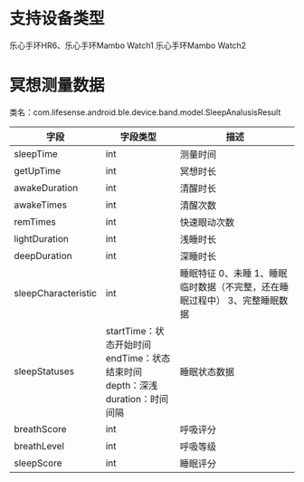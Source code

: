<a name="lC0iU"></a>
# 支持设备类型
乐心手环HR6、乐心手环Mambo Watch1 乐心手环Mambo Watch2
<a name="jtQ5r"></a>
# 冥想测量数据
类名：com.lifesense.android.ble.device.band.model.SleepAnalusisResult

| 字段 | 字段类型 | 描述 |
| --- | --- | --- |
| sleepTime | int | 测量时间 |
| getUpTime | int | 冥想时长 |
| awakeDuration | int | 清醒时长 |
| awakeTimes | int | 清醒次数 |
| remTimes | int | 快速眼动次数 |
| lightDuration | int | 浅睡时长 |
| deepDuration | int | 深睡时长 |
| sleepCharacteristic | int | 睡眠特征 0、未睡  1、睡眠临时数据（不完整，还在睡眠过程中） 3、完整睡眠数据 |
| sleepStatuses | startTime：状态开始时间 <br />endTime：状态结束时间<br />depth：深浅<br />duration：时间间隔 | 睡眠状态数据 |
| breathScore | int | 呼吸评分 |
| breathLevel | int | 呼吸等级 |
| sleepScore | int | 睡眠评分 |



